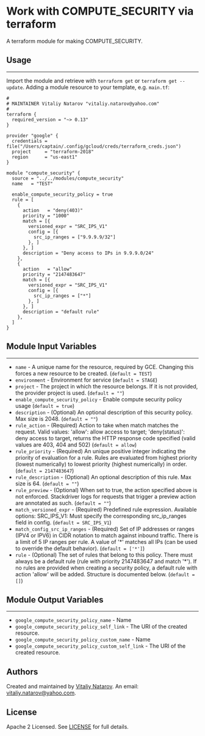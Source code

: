 # Work with COMPUTE_SECURITY via terraform

A terraform module for making COMPUTE_SECURITY.


## Usage
----------------------
Import the module and retrieve with ```terraform get``` or ```terraform get --update```. Adding a module resource to your template, e.g. `main.tf`:

```
#
# MAINTAINER Vitaliy Natarov "vitaliy.natarov@yahoo.com"
#
terraform {
  required_version = "~> 0.13"
}

provider "google" {
  credentials = file("/Users/captain/.config/gcloud/creds/terraform_creds.json")
  project     = "terraform-2018"
  region      = "us-east1"
}

module "compute_security" {
  source = "../../modules/compute_security"
  name   = "TEST"

  enable_compute_security_policy = true
  rule = [
    {
      action   = "deny(403)"
      priority = "1000"
      match = [{
        versioned_expr = "SRC_IPS_V1"
        config = [{
          src_ip_ranges = ["9.9.9.9/32"]
        }, ]
      }, ]
      description = "Deny access to IPs in 9.9.9.0/24"
    },
    {
      action   = "allow"
      priority = "2147483647"
      match = [{
        versioned_expr = "SRC_IPS_V1"
        config = [{
          src_ip_ranges = ["*"]
        }, ]
      }, ]
      description = "default rule"
    },
  ]
}

```

## Module Input Variables
----------------------
- `name` - A unique name for the resource, required by GCE. Changing this forces a new resource to be created. (`default = TEST`)
- `environment` - Environment for service (`default = STAGE`)
- `project` - The project in which the resource belongs. If it is not provided, the provider project is used. (`default = ""`)
- `enable_compute_security_policy` - Enable compute security policy usage (`default = true`)
- `description` - (Optional) An optional description of this security policy. Max size is 2048. (`default = ""`)
- `rule_action` - (Required) Action to take when match matches the request. Valid values: 'allow': allow access to target; 'deny(status)': deny access to target, returns the HTTP response code specified (valid values are 403, 404 and 502) (`default = allow`)
- `rule_priority` - (Required) An unique positive integer indicating the priority of evaluation for a rule. Rules are evaluated from highest priority (lowest numerically) to lowest priority (highest numerically) in order. (`default = 2147483647`)
- `rule_description` - (Optional) An optional description of this rule. Max size is 64. (`default = ""`)
- `rule_preview` - (Optional) When set to true, the action specified above is not enforced. Stackdriver logs for requests that trigger a preview action are annotated as such. (`default = ""`)
- `match_versioned_expr` - (Required) Predefined rule expression. Available options: SRC_IPS_V1: Must specify the corresponding src_ip_ranges field in config. (`default = SRC_IPS_V1`)
- `match_config_src_ip_ranges` - (Required) Set of IP addresses or ranges (IPV4 or IPV6) in CIDR notation to match against inbound traffic. There is a limit of 5 IP ranges per rule. A value of '*' matches all IPs (can be used to override the default behavior). (`default = ['*']`)
- `rule` - (Optional) The set of rules that belong to this policy. There must always be a default rule (rule with priority 2147483647 and match '*'). If no rules are provided when creating a security policy, a default rule with action 'allow' will be added. Structure is documented below. (`default = []`)

## Module Output Variables
----------------------
- `google_compute_security_policy_name` - Name
- `google_compute_security_policy_self_link` - The URI of the created resource.
- `google_compute_security_policy_custom_name` - Name
- `google_compute_security_policy_custom_self_link` - The URI of the created resource.


## Authors

Created and maintained by [Vitaliy Natarov](https://github.com/SebastianUA). An email: [vitaliy.natarov@yahoo.com](vitaliy.natarov@yahoo.com).

## License

Apache 2 Licensed. See [LICENSE](https://github.com/SebastianUA/terraform/blob/master/LICENSE) for full details.
